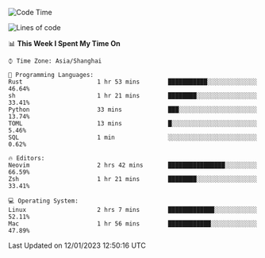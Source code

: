 <!--START_SECTION:waka-->
![Code Time](http://img.shields.io/badge/Code%20Time-1%2C110%20hrs%2044%20mins-blue)

![Lines of code](https://img.shields.io/badge/From%20Hello%20World%20I%27ve%20Written-24%20Thousand%20lines%20of%20code-blue)

📊 **This Week I Spent My Time On** 

```text
⌚︎ Time Zone: Asia/Shanghai

💬 Programming Languages: 
Rust                     1 hr 53 mins        ███████████░░░░░░░░░░░░░░   46.64% 
sh                       1 hr 21 mins        ████████░░░░░░░░░░░░░░░░░   33.41% 
Python                   33 mins             ███░░░░░░░░░░░░░░░░░░░░░░   13.74% 
TOML                     13 mins             █░░░░░░░░░░░░░░░░░░░░░░░░   5.46% 
SQL                      1 min               ░░░░░░░░░░░░░░░░░░░░░░░░░   0.62%

🔥 Editors: 
Neovim                   2 hrs 42 mins       ████████████████░░░░░░░░░   66.59% 
Zsh                      1 hr 21 mins        ████████░░░░░░░░░░░░░░░░░   33.41%

💻 Operating System: 
Linux                    2 hrs 7 mins        █████████████░░░░░░░░░░░░   52.11% 
Mac                      1 hr 56 mins        ████████████░░░░░░░░░░░░░   47.89%

```


 Last Updated on 12/01/2023 12:50:16 UTC
<!--END_SECTION:waka-->
